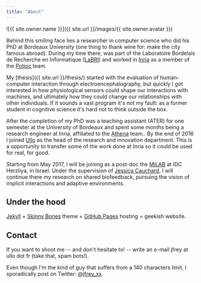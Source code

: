```yaml
---
title: "About"
---
```


![{{ site.owner.name }}]({{ site.url }}/images/{{ site.owner.avatar }})

Behind this smiling face lies a researcher in computer science who did his PhD at Bordeaux University (one thing to thank wine for: make the city famous abroad). During my time there, was part of the Laboratoire Bordelais de Recherche en Informatique ([LaBRI](http://www.labri.fr)) and worked in [Inria](http://www.inria.fr/en/) as a member of the [Potioc](https://team.inria.fr/potioc/) team.

My [thesis]({{ site.url }}/thesis/) started with the evaluation of human-computer interaction through electroencephalography, but quickly I got interested in how physiological sensors could shape our interactions with machines, and ultimately how they could change our relationships with other individuals. If it sounds a vast program it's not my fault: as a former student in cognitive science it's hard not to think outside the box.

After the completion of my PhD was a teaching assistant (ATER) for one semester at the University of Bordeaux and spent some months being a research engineer at Inria, affiliated to the [Athena](https://team.inria.fr/athena/) team.. By the end of 2016 I joined [Ullo](http://ullo.fr) as the head of the research and innovation department. This is a opportunity to transfer some of the work done at Inria so it could be used for real, for good. 

Starting from May 2017, I will be joining as a post-doc the [MiLAB](http://milab.idc.ac.il/) at IDC Herzliya, in Israel. Under the supervision of [Jessica Cauchard](http://www.jessicacauchard.com/), I will continue there my research on shared biofeedback, pursuing the vision of implicit interactions and adaptive environments.

## Under the hood

[Jekyll](http://jekyllrb.com) + [Skinny Bones](http://mademistakes.com) theme + [GitHub Pages](https://pages.github.com/) hosting = geekish website.

## Contact

If you want to shoot me -- and don't hesitate to! -- write an e-mail jfrey at ullo dot fr (take that, spam bots!). 

Even though I'm the kind of guy that suffers from a 140 characters limit, I sporadically post on Twitter: [@jfrey_xx](https://twitter.com/jfrey_xx).
